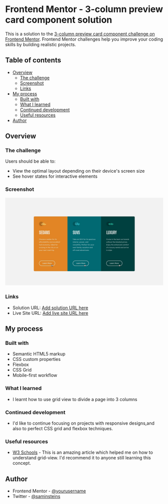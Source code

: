 # Frontend Mentor - 3-column preview card component solution

This is a solution to the [3-column preview card component challenge on Frontend Mentor](https://www.frontendmentor.io/challenges/3column-preview-card-component-pH92eAR2-). Frontend Mentor challenges help you improve your coding skills by building realistic projects. 

## Table of contents

- [Overview](#overview)
  - [The challenge](#the-challenge)
  - [Screenshot](#screenshot)
  - [Links](#links)
- [My process](#my-process)
  - [Built with](#built-with)
  - [What I learned](#what-i-learned)
  - [Continued development](#continued-development)
  - [Useful resources](#useful-resources)
- [Author](#author)

## Overview

### The challenge

Users should be able to:

- View the optimal layout depending on their device's screen size
- See hover states for interactive elements

### Screenshot

![](active-states.jpg)



### Links

- Solution URL: [Add solution URL here](https://your-solution-url.com)
- Live Site URL: [Add live site URL here](https://your-live-site-url.com)

## My process

### Built with

- Semantic HTML5 markup
- CSS custom properties
- Flexbox
- CSS Grid
- Mobile-first workflow

### What I learned

- I learnt how to use grid view to divide a page into  3 columns

### Continued development

- I'd like to continue focusing on projects with responsive designs,and also to perfect CSS grid and flexbox techniques.


### Useful resources

- [W3 Schools](https://www.w3schools.com/css/css_rwd_grid.asp) - This is an amazing article which helped me on how to understand grid-view. I'd recommend it to anyone still learning this concept.

## Author

- Frontend Mentor - [@yourusername](https://www.frontendmentor.io/profile/yourusername)
- Twitter - [@saminsteins](https://www.twitter.com/saminsteins)
